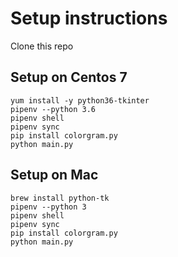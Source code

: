 # Setup instructions

Clone this repo

## Setup on Centos 7

```
yum install -y python36-tkinter
pipenv --python 3.6
pipenv shell
pipenv sync
pip install colorgram.py
python main.py
```

## Setup on Mac

```
brew install python-tk
pipenv --python 3
pipenv shell
pipenv sync
pip install colorgram.py
python main.py
```





